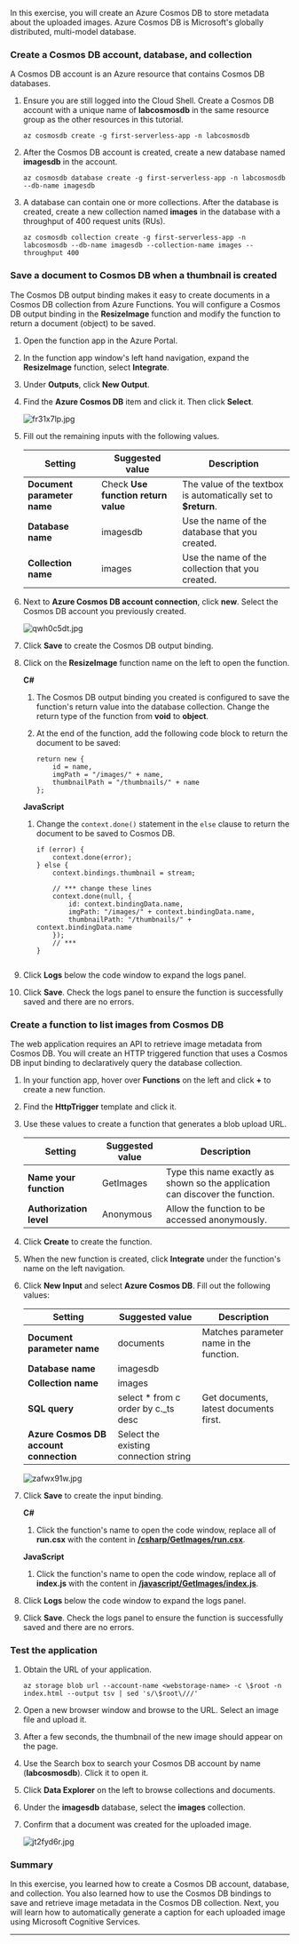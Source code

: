 
In this exercise, you will create an Azure Cosmos DB to store metadata about the uploaded images. Azure Cosmos DB is Microsoft's globally distributed, multi-model database.

### Create a Cosmos DB account, database, and collection

A Cosmos DB account is an Azure resource that contains Cosmos DB databases.

1. Ensure you are still logged into the Cloud Shell. Create a Cosmos DB account with a unique name of **labcosmosdb** in the same resource group as the other resources in this tutorial.

    ```
    az cosmosdb create -g first-serverless-app -n labcosmosdb
    ```

1. After the Cosmos DB account is created, create a new database named **imagesdb** in the account.

    ```
    az cosmosdb database create -g first-serverless-app -n labcosmosdb --db-name imagesdb
    ```

1. A database can contain one or more collections. After the database is created, create a new collection named **images** in the database with a throughput of 400 request units (RUs).

    ```
    az cosmosdb collection create -g first-serverless-app -n labcosmosdb --db-name imagesdb --collection-name images --throughput 400
    ```

### Save a document to Cosmos DB when a thumbnail is created

The Cosmos DB output binding makes it easy to create documents in a Cosmos DB collection from Azure Functions. You will configure a Cosmos DB output binding in the **ResizeImage** function and modify the function to return a document (object) to be saved.

1. Open the function app in the Azure Portal.

1. In the function app window's left hand navigation, expand the **ResizeImage** function, select **Integrate**.

1. Under **Outputs**, click **New Output**.

1. Find the **Azure Cosmos DB** item and click it. Then click **Select**.

    ![fr31x7lp.jpg](../images/fr31x7lp.jpg)

1. Fill out the remaining inputs with the following values.

    | Setting      |  Suggested value   | Description                                        |
    | --- | --- | ---|
    | **Document parameter name** | Check **Use function return value** | The value of the textbox is automatically set to **$return**. |
    | **Database name** | imagesdb | Use the name of the database that you created. |
    | **Collection name** | images | Use the name of the collection that you created. |

1. Next to **Azure Cosmos DB account connection**, click **new**. Select the Cosmos DB account you previously created.

    ![qwh0c5dt.jpg](../images/qwh0c5dt.jpg)

1. Click **Save** to create the Cosmos DB output binding.

1. Click on the **ResizeImage** function name on the left to open the function.

    **C#**

    1. The Cosmos DB output binding you created is configured to save the function's return value into the database collection. Change the return type of the function from **void** to **object**.

    1. At the end of the function, add the following code block to return the document to be saved:
    
        ```
        return new {
            id = name,
            imgPath = "/images/" + name,
            thumbnailPath = "/thumbnails/" + name
        };
        ```

    **JavaScript**

    1. Change the `context.done()` statement in the `else` clause to return the document to be saved to Cosmos DB.

        ```
        if (error) {
            context.done(error);
        } else {
            context.bindings.thumbnail = stream;

            // *** change these lines
            context.done(null, {
                id: context.bindingData.name,
                imgPath: "/images/" + context.bindingData.name,
                thumbnailPath: "/thumbnails/" + context.bindingData.name
            });
            // ***
        }
    ```

1. Click **Logs** below the code window to expand the logs panel.

1. Click **Save**. Check the logs panel to ensure the function is successfully saved and there are no errors.

### Create a function to list images from Cosmos DB

The web application requires an API to retrieve image metadata from Cosmos DB. You will create an HTTP triggered function that uses a Cosmos DB input binding to declaratively query the database collection.

1. In your function app, hover over **Functions** on the left and click **+** to create a new function.

1. Find the **HttpTrigger** template and click it.

1. Use these values to create a function that generates a blob upload URL.

    | Setting      |  Suggested value   | Description                                        |
    | --- | --- | ---|
    | **Name your function** | GetImages | Type this name exactly as shown so the application can discover the function. |
    | **Authorization level** | Anonymous | Allow the function to be accessed anonymously. |

1. Click **Create** to create the function.

1. When the new function is created, click **Integrate** under the function's name on the left navigation.

1. Click **New Input** and select **Azure Cosmos DB**. Fill out the following values:

    | Setting      |  Suggested value   | Description                                        |
    | --- | --- | ---|
    | **Document parameter name** | documents | Matches parameter name in the function. |
    | **Database name** | imagesdb |  |
    | **Collection name** | images |  |
    | **SQL query** | select * from c order by c._ts desc | Get documents, latest documents first. |
    | **Azure Cosmos DB account connection** | Select the existing connection string |  |

    ![zafwx91w.jpg](../images/zafwx91w.jpg)

1. Click **Save** to create the input binding.

    **C#**

    1. Click the function's name to open the code window, replace all of **run.csx** with the content in [**/csharp/GetImages/run.csx**](https://raw.githubusercontent.com/Azure-Samples/functions-first-serverless-web-application/master/csharp/GetImages/run.csx).

    **JavaScript**

    1. Click the function's name to open the code window, replace all of **index.js** with the content in [**/javascript/GetImages/index.js**](https://raw.githubusercontent.com/Azure-Samples/functions-first-serverless-web-application/master/javascript/GetImages/index.js).

1. Click **Logs** below the code window to expand the logs panel.

1. Click **Save**. Check the logs panel to ensure the function is successfully saved and there are no errors.


### Test the application

1. Obtain the URL of your application.

    ```
    az storage blob url --account-name <webstorage-name> -c \$root -n index.html --output tsv | sed 's/\$root\///'
    ```

1. Open a new browser window and browse to the URL. Select an image file and upload it.

1. After a few seconds, the thumbnail of the new image should appear on the page.

1. Use the Search box to search your Cosmos DB account by name (**labcosmosdb**). Click it to open it.

1. Click **Data Explorer** on the left to browse collections and documents.

1. Under the **imagesdb** database, select the **images** collection.

1. Confirm that a document was created for the uploaded image.

    ![jt2fyd6r.jpg](../images/jt2fyd6r.jpg)

### Summary

In this exercise, you learned how to create a Cosmos DB account, database, and collection. You also learned how to use the Cosmos DB bindings to save and retrieve image metadata in the Cosmos DB collection. Next, you will learn how to automatically generate a caption for each uploaded image using Microsoft Cognitive Services.


---